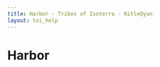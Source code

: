 ```yaml
---
title: Harbor - Tribes of Isoterra - KitleOyun
layout: toi_help
---
```


<h1 class="h1">Harbor</h1>
